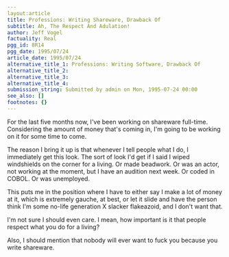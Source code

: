 ```yaml
---
layout:article
title: Professions: Writing Shareware, Drawback Of
subtitle: Ah, The Respect And Adulation!
author: Jeff Vogel
factuality: Real
pgg_id: 8R14
pgg_date: 1995/07/24
article_date: 1995/07/24
alternative_title_1: Professions: Writing Software, Drawback Of
alternative_title_2: 
alternative_title_3: 
alternative_title_4: 
submission_string: Submitted by admin on Mon, 1995-07-24 00:00
see_also: []
footnotes: {}
---
```

<div>
<p>For the last five months now, I've been working on shareware full-time. Considering the amount of money that's coming in, I'm going to be working on it for some time to come.</p>
<p>The reason I bring it up is that whenever I tell people what I do, I immediately get this look. The sort of look I'd get if I said I wiped windshields on the corner for a living. Or made beadwork. Or was an actor, not working at the moment, but I have an audition next week. Or coded in COBOL. Or was unemployed.</p>
<p>This puts me in the position where I have to either say I make a lot of money at it, which is extremely gauche, at best, or let it slide and have the person think I'm some no-life generation X slacker flakeazoid, and I don't want that.</p>
<p>I'm not sure I should even care. I mean, how important is it that people respect what you do for a living?</p>
<p>Also, I should mention that nobody will ever want to fuck you because you write shareware. <!--Amazon_CLS_IM_END--></p>
</div>

